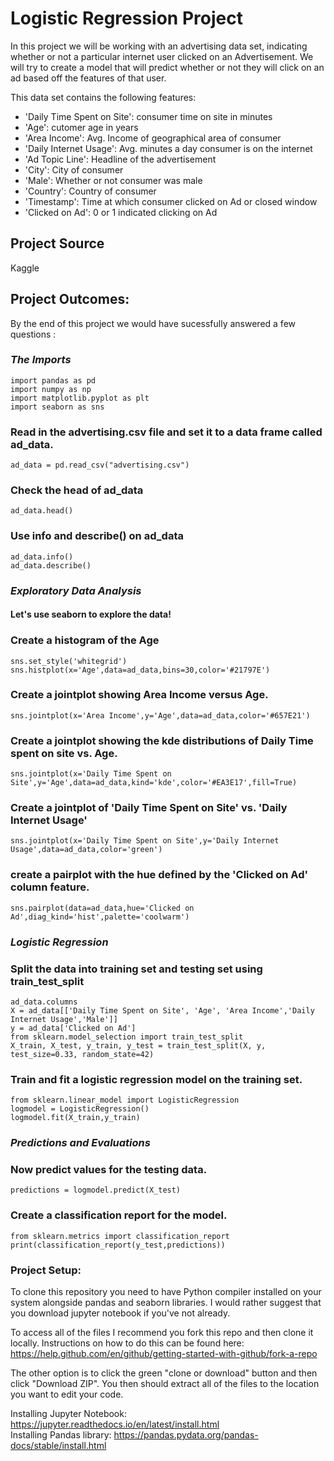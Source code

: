 # Logistic Regression Project 

In this project we will be working with an advertising data set, indicating whether or not a particular internet user clicked on an Advertisement. We will try to create a model that will predict whether or not they will click on an ad based off the features of that user.

This data set contains the following features:

* 'Daily Time Spent on Site': consumer time on site in minutes
* 'Age': cutomer age in years
* 'Area Income': Avg. Income of geographical area of consumer
* 'Daily Internet Usage': Avg. minutes a day consumer is on the internet
* 'Ad Topic Line': Headline of the advertisement
* 'City': City of consumer
* 'Male': Whether or not consumer was male
* 'Country': Country of consumer
* 'Timestamp': Time at which consumer clicked on Ad or closed window
* 'Clicked on Ad': 0 or 1 indicated clicking on Ad

## Project Source 
Kaggle

## Project Outcomes:
By the end of this project we would have sucessfully answered a few questions :

### *The Imports*
```
import pandas as pd
import numpy as np
import matplotlib.pyplot as plt
import seaborn as sns
```

### Read in the advertising.csv file and set it to a data frame called ad_data.
```
ad_data = pd.read_csv("advertising.csv")
```

### Check the head of ad_data
```
ad_data.head()
```

### Use info and describe() on ad_data
```
ad_data.info()
ad_data.describe()
```

### *Exploratory Data Analysis*
#### Let's use seaborn to explore the data!

### Create a histogram of the Age
```
sns.set_style('whitegrid')
sns.histplot(x='Age',data=ad_data,bins=30,color='#21797E')
```

### Create a jointplot showing Area Income versus Age.
```
sns.jointplot(x='Area Income',y='Age',data=ad_data,color='#657E21')
```

### Create a jointplot showing the kde distributions of Daily Time spent on site vs. Age.
```
sns.jointplot(x='Daily Time Spent on Site',y='Age',data=ad_data,kind='kde',color='#EA3E17',fill=True)
```

### Create a jointplot of 'Daily Time Spent on Site' vs. 'Daily Internet Usage'
```
sns.jointplot(x='Daily Time Spent on Site',y='Daily Internet Usage',data=ad_data,color='green')
```

### create a pairplot with the hue defined by the 'Clicked on Ad' column feature.
```
sns.pairplot(data=ad_data,hue='Clicked on Ad',diag_kind='hist',palette='coolwarm')
```

### *Logistic Regression*

### Split the data into training set and testing set using train_test_split
```
ad_data.columns
X = ad_data[['Daily Time Spent on Site', 'Age', 'Area Income','Daily Internet Usage','Male']]
y = ad_data['Clicked on Ad']
from sklearn.model_selection import train_test_split
X_train, X_test, y_train, y_test = train_test_split(X, y, test_size=0.33, random_state=42)
```

### Train and fit a logistic regression model on the training set.
```
from sklearn.linear_model import LogisticRegression
logmodel = LogisticRegression()
logmodel.fit(X_train,y_train)
```

### *Predictions and Evaluations*
### Now predict values for the testing data.
```
predictions = logmodel.predict(X_test)
```

### Create a classification report for the model.
```
from sklearn.metrics import classification_report
print(classification_report(y_test,predictions))
```
### Project Setup:
To clone this repository you need to have Python compiler installed on your system alongside pandas and seaborn libraries. I would rather suggest that you download jupyter notebook if you've not already.

To access all of the files I recommend you fork this repo and then clone it locally. Instructions on how to do this can be found here: https://help.github.com/en/github/getting-started-with-github/fork-a-repo

The other option is to click the green "clone or download" button and then click "Download ZIP". You then should extract all of the files to the location you want to edit your code.

Installing Jupyter Notebook: https://jupyter.readthedocs.io/en/latest/install.html </br>
Installing Pandas library: https://pandas.pydata.org/pandas-docs/stable/install.html









